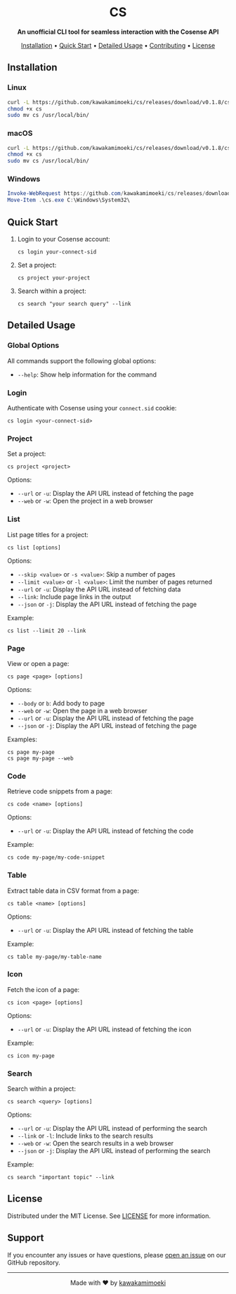 <h1 align="center">CS</h1>

<p align="center">
  <strong>An unofficial CLI tool for seamless interaction with the Cosense API</strong>
</p>

<p align="center">
  <a href="#installation">Installation</a> •
  <a href="#quick-start">Quick Start</a> •
  <a href="#detailed-usage">Detailed Usage</a> •
  <a href="#contributing">Contributing</a> •
  <a href="#license">License</a>
</p>

## Installation

### Linux

```bash
curl -L https://github.com/kawakamimoeki/cs/releases/download/v0.1.8/cs-linux-amd64 -o cs
chmod +x cs
sudo mv cs /usr/local/bin/
```


### macOS

```bash
curl -L https://github.com/kawakamimoeki/cs/releases/download/v0.1.8/cs-macos-amd64 -o cs
chmod +x cs
sudo mv cs /usr/local/bin/
```

### Windows

```powershell
Invoke-WebRequest https://github.com/kawakamimoeki/cs/releases/download/v0.1.8/cs-windows-amd64.exe -OutFile cs.exe
Move-Item .\cs.exe C:\Windows\System32\
```

## Quick Start

1. Login to your Cosense account:
   ```
   cs login your-connect-sid
   ```

2. Set a project:
   ```
   cs project your-project
   ```

3. Search within a project:
   ```
   cs search "your search query" --link
   ```

## Detailed Usage

### Global Options

All commands support the following global options:
- `--help`: Show help information for the command

### Login

Authenticate with Cosense using your `connect.sid` cookie:

```
cs login <your-connect-sid>
```

### Project

Set a project:

```
cs project <project>
```

Options:
- `--url` or `-u`: Display the API URL instead of fetching the page
- `--web` or `-w`: Open the project in a web browser

### List

List page titles for a project:

```
cs list [options]
```

Options:
- `--skip <value>` or `-s <value>`: Skip a number of pages
- `--limit <value>` or `-l <value>`: Limit the number of pages returned
- `--url` or `-u`: Display the API URL instead of fetching data
- `--link`: Include page links in the output
- `--json` or `-j`: Display the API URL instead of fetching the page

Example:
```
cs list --limit 20 --link
```

### Page

View or open a page:

```
cs page <page> [options]
```

Options:
- `--body` or `b`: Add body to page
- `--web` or `-w`: Open the page in a web browser
- `--url` or `-u`: Display the API URL instead of fetching the page
- `--json` or `-j`: Display the API URL instead of fetching the page

Examples:
```
cs page my-page
cs page my-page --web
```

### Code

Retrieve code snippets from a page:

```
cs code <name> [options]
```

Options:
- `--url` or `-u`: Display the API URL instead of fetching the code

Example:
```
cs code my-page/my-code-snippet
```

### Table

Extract table data in CSV format from a page:

```
cs table <name> [options]
```

Options:
- `--url` or `-u`: Display the API URL instead of fetching the table

Example:
```
cs table my-page/my-table-name
```

### Icon

Fetch the icon of a page:

```
cs icon <page> [options]
```

Options:
- `--url` or `-u`: Display the API URL instead of fetching the icon

Example:
```
cs icon my-page
```

### Search

Search within a project:

```
cs search <query> [options]
```

Options:
- `--url` or `-u`: Display the API URL instead of performing the search
- `--link` or `-l`: Include links to the search results
- `--web` or `-w`: Open the search results in a web browser
- `--json` or `-j`: Display the API URL instead of performing the search

Example:
```
cs search "important topic" --link
```

## License

Distributed under the MIT License. See [LICENSE](LICENSE.txt) for more information.

## Support

If you encounter any issues or have questions, please [open an issue](https://github.com/kawakamimoeki/cs/issues/new) on our GitHub repository.

---

<p align="center">
  Made with ❤️ by <a href="https://github.com/kawakamimoeki">kawakamimoeki</a>
</p>
